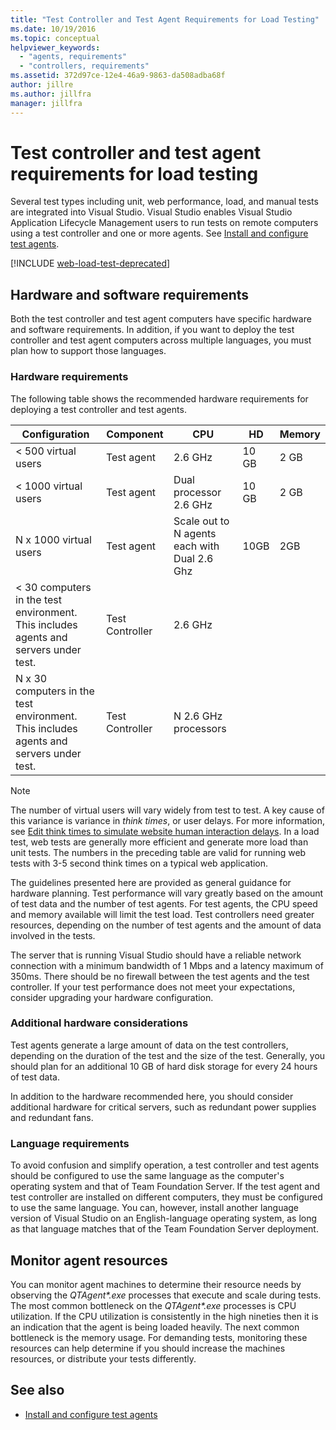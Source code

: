 ```yaml
---
title: "Test Controller and Test Agent Requirements for Load Testing"
ms.date: 10/19/2016
ms.topic: conceptual
helpviewer_keywords:
  - "agents, requirements"
  - "controllers, requirements"
ms.assetid: 372d97ce-12e4-46a9-9863-da508adba68f
author: jillre
ms.author: jillfra
manager: jillfra
---
```

# Test controller and test agent requirements for load testing

Several test types including unit, web performance, load, and manual tests are integrated into Visual Studio. Visual Studio enables Visual Studio Application Lifecycle Management users to run tests on remote computers using a test controller and one or more agents. See [Install and configure test agents](../test/lab-management/install-configure-test-agents.md).

[!INCLUDE [web-load-test-deprecated](includes/web-load-test-deprecated.md)]

## Hardware and software requirements

Both the test controller and test agent computers have specific hardware and software requirements. In addition, if you want to deploy the test controller and test agent computers across multiple languages, you must plan how to support those languages.

### Hardware requirements

The following table shows the recommended hardware requirements for deploying a test controller and test agents.

|**Configuration**|**Component**|**CPU**|**HD**|**Memory**|
|-|-------------------|-|------------|-|
|< 500 virtual users|Test agent|2.6 GHz|10 GB|2 GB|
|< 1000 virtual users|Test agent|Dual processor 2.6 GHz|10 GB|2 GB|
|N x 1000 virtual users|Test agent|Scale out to N agents each with Dual 2.6 Ghz|10GB|2GB|
|\< 30 computers in the test environment. This includes agents and servers under test.|Test Controller|2.6 GHz|||
|N x 30 computers in the test environment. This includes agents and servers under test.|Test Controller|N 2.6 GHz processors|||

> [!NOTE]
> The number of virtual users will vary widely from test to test. A key cause of this variance is variance in *think times*, or user delays. For more information, see [Edit think times to simulate website human interaction delays](../test/edit-think-times-in-load-test-scenarios.md). In a load test, web tests are generally more efficient and generate more load than unit tests. The numbers in the preceding table are valid for running web tests with 3-5 second think times on a typical web application.

The guidelines presented here are provided as general guidance for hardware planning. Test performance will vary greatly based on the amount of test data and the number of test agents. For test agents, the CPU speed and memory available will limit the test load. Test controllers need greater resources, depending on the number of test agents and the amount of data involved in the tests.

The server that is running Visual Studio should have a reliable network connection with a minimum bandwidth of 1 Mbps and a latency maximum of 350ms. There should be no firewall between the test agents and the test controller. If your test performance does not meet your expectations, consider upgrading your hardware configuration.

### Additional hardware considerations

Test agents generate a large amount of data on the test controllers, depending on the duration of the test and the size of the test. Generally, you should plan for an additional 10 GB of hard disk storage for every 24 hours of test data.

In addition to the hardware recommended here, you should consider additional hardware for critical servers, such as redundant power supplies and redundant fans.

### Language requirements

To avoid confusion and simplify operation, a test controller and test agents should be configured to use the same language as the computer's operating system and that of Team Foundation Server. If the test agent and test controller are installed on different computers, they must be configured to use the same language. You can, however, install another language version of Visual Studio on an English-language operating system, as long as that language matches that of the Team Foundation Server deployment.

## Monitor agent resources

You can monitor agent machines to determine their resource needs by observing the *QTAgent\*.exe* processes that execute and scale during tests. The most common bottleneck on the *QTAgent\*.exe* processes is CPU utilization. If the CPU utilization is consistently in the high nineties then it is an indication that the agent is being loaded heavily. The next common bottleneck is the memory usage. For demanding tests, monitoring these resources can help determine if you should increase the machines resources, or distribute your tests differently.

## See also

- [Install and configure test agents](../test/lab-management/install-configure-test-agents.md)